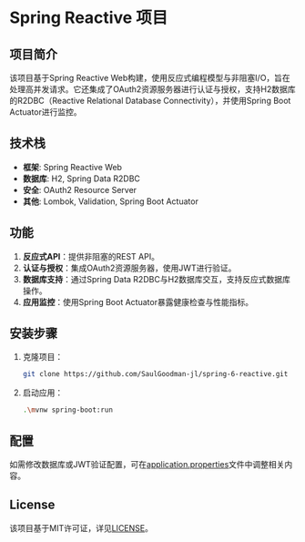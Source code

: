 # Spring Reactive 项目

## 项目简介
该项目基于Spring Reactive Web构建，使用反应式编程模型与非阻塞I/O，旨在处理高并发请求。它还集成了OAuth2资源服务器进行认证与授权，支持H2数据库的R2DBC（Reactive Relational Database Connectivity），并使用Spring Boot Actuator进行监控。

## 技术栈
- **框架**: Spring Reactive Web
- **数据库**: H2, Spring Data R2DBC
- **安全**: OAuth2 Resource Server
- **其他**: Lombok, Validation, Spring Boot Actuator

## 功能
1. **反应式API**：提供非阻塞的REST API。
2. **认证与授权**：集成OAuth2资源服务器，使用JWT进行验证。
3. **数据库支持**：通过Spring Data R2DBC与H2数据库交互，支持反应式数据库操作。
4. **应用监控**：使用Spring Boot Actuator暴露健康检查与性能指标。

## 安装步骤
1. 克隆项目：
   ```bash
   git clone https://github.com/SaulGoodman-jl/spring-6-reactive.git
   ```
2. 启动应用：
   ```bash
   .\mvnw spring-boot:run
   ```

## 配置
如需修改数据库或JWT验证配置，可在[application.properties](src/main/resources/application.properties)文件中调整相关内容。

## License
该项目基于MIT许可证，详见[LICENSE](./LICENSE)。